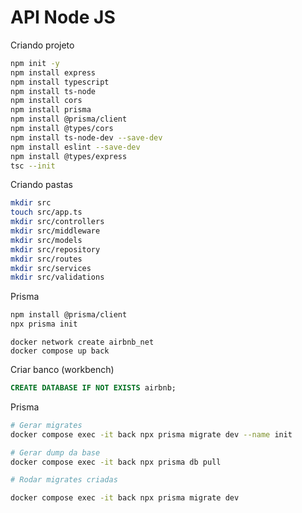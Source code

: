 # API Node JS

Criando projeto

```bash
npm init -y
npm install express
npm install typescript
npm install ts-node
npm install cors
npm install prisma
npm install @prisma/client
npm install @types/cors
npm install ts-node-dev --save-dev
npm install eslint --save-dev
npm install @types/express
tsc --init
```

Criando pastas

```bash
mkdir src
touch src/app.ts
mkdir src/controllers
mkdir src/middleware
mkdir src/models
mkdir src/repository
mkdir src/routes
mkdir src/services
mkdir src/validations
```

Prisma

```bash
npm install @prisma/client
npx prisma init
```

```docker
docker network create airbnb_net
docker compose up back
```

Criar banco (workbench)

```sql
CREATE DATABASE IF NOT EXISTS airbnb;
```

Prisma

```bash
# Gerar migrates
docker compose exec -it back npx prisma migrate dev --name init

# Gerar dump da base
docker compose exec -it back npx prisma db pull

# Rodar migrates criadas

docker compose exec -it back npx prisma migrate dev
```
